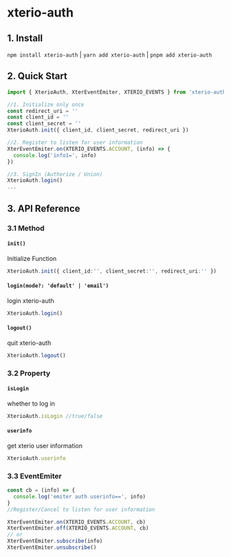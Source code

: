 # xterio-auth

## 1. Install
`npm install xterio-auth` | `yarn add xterio-auth` | `pnpm add xterio-auth` 

## 2. Quick Start

```ts
import { XterioAuth, XterEventEmiter, XTERIO_EVENTS } from 'xterio-auth'

//1. Initialize only once
const redirect_uri = ''
const client_id = ''
const client_secret = ''
XterioAuth.init({ client_id, client_secret, redirect_uri })

//2. Register to listen for user information
XterEventEmiter.on(XTERIO_EVENTS.ACCOUNT, (info) => {
  console.log('info1=', info)
})

//3. SignIn (Authorize / Union)
XterioAuth.login()
...
```

## 3. API Reference

### 3.1 Method
#### `init()`
Initialize Function
```ts
XterioAuth.init({ client_id:'', client_secret:'', redirect_uri:'' })
```

#### `login(mode?: 'default' | 'email')`
login xterio-auth
```ts
XterioAuth.login()
```

#### `logout()`
quit xterio-auth
```ts
XterioAuth.logout()
```

### 3.2 Property
#### `isLogin`
whether to log in
```ts
XterioAuth.isLogin //true/false
```

#### `userinfo`
get xterio user information
```ts
XterioAuth.userinfo
```

### 3.3 EventEmiter

```ts
const cb = (info) => {
  console.log('emiter auth userinfo==', info)
}
//Register/Cancel to listen for user information

XterEventEmiter.on(XTERIO_EVENTS.ACCOUNT, cb)
XterEventEmiter.off(XTERIO_EVENTS.ACCOUNT, cb)
// or
XterEventEmiter.subscribe(info)
XterEventEmiter.unsubscribe()
```


